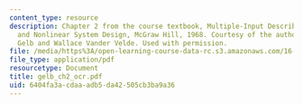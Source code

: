 ```yaml
---
content_type: resource
description: Chapter 2 from the course textbook, Multiple-Input Describing Functions
  and Nonlinear System Design, McGraw Hill, 1968. Courtesy of the authors, Authur
  Gelb and Wallace Vander Velde. Used with permission.
file: /media/https%3A/open-learning-course-data-rc.s3.amazonaws.com/16-30-estimation-and-control-of-aerospace-systems-spring-2004/6404fa3acdaaadb5da42505cb3ba9a36_gelb_ch2_ocr.pdf
file_type: application/pdf
resourcetype: Document
title: gelb_ch2_ocr.pdf
uid: 6404fa3a-cdaa-adb5-da42-505cb3ba9a36
---
```

